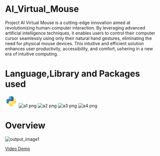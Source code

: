 # AI_Virtual_Mouse
Project AI Virtual Mouse is a cutting-edge innovation aimed at revolutionizing human-computer interaction. By leveraging advanced artificial intelligence techniques, it enables users to control their computer cursor seamlessly using only their natural hand gestures, eliminating the need for physical mouse devices. This intuitive and efficient solution enhances user productivity, accessibility, and comfort, ushering in a new era of intuitive computing.

# Language,Library and Packages  used
 <a href="https://www.python.org" target="_blank" rel="noreferrer"> <img src="https://raw.githubusercontent.com/devicons/devicon/master/icons/python/python-original.svg" alt="python" width="40" height="40"/></a>   ![a1 png](https://github.com/alisha140202/AI_Virtual_Mouse/assets/102052712/b5b83693-264d-4432-b1f0-0a796cd04b3f)   ![a2 png](https://github.com/alisha140202/AI_Virtual_Mouse/assets/102052712/da269e43-731f-4757-a95f-25f06cfe7031)   ![a3 png](https://github.com/alisha140202/AI_Virtual_Mouse/assets/102052712/5f77ec7b-5d25-41dd-aaed-bc1110ad81e6)   ![a4 png](https://github.com/alisha140202/AI_Virtual_Mouse/assets/102052712/8243d233-2ff0-47a2-a7fe-bc583ca37828)

# Overview
![output_image1](https://github.com/alisha140202/AI_Virtual_Mouse/assets/102052712/2428cae5-c256-449f-b2ad-f993ca15d9c4)

[Video Demo](https://drive.google.com/file/d/1A8k_J_US7BCgj73Jp4DqFk8EObnLY1iF/view?usp=sharing)
